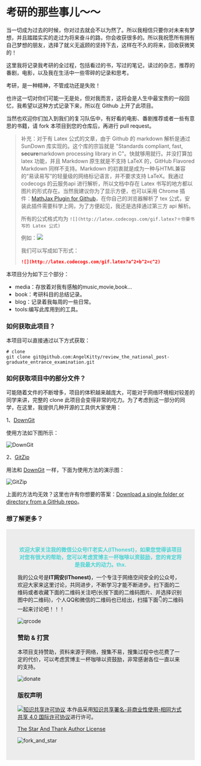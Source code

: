 # 考研的那些事儿～～

当一切成为过去的时候，你对过去就会不以为然了。所以我相信只要你对未来有梦想，并且踏踏实实的走过为将来奋斗的路，你会收获很多的。所以我祝愿所有拥有自己梦想的朋友，选择了就义无返顾的坚持下去，这样在不久的将来，回收获微笑的！

这里我将记录我考研的全过程，包括看过的书，写过的笔记，读过的杂志，推荐的番剧，电影，以及我在生活中一些零碎的记录和思考。

考研，是一种精神，不管成功还是失败！

也许这一切对你们可能一无是处，但对我而言，这将会是人生中最宝贵的一段回忆，我希望以这种方式记录下来，所以在 Github 上开了此项目。

当然也欢迎你们加入到我们的复习队伍中，有好看的电影、番剧推荐或者一些有意思的书籍，请 fork 本项目到您的仓库后，再进行 pull request。

> 补充：对于有 Latex 公式的文章，由于 Github 的 markdown 解析是通过 SunDown 库实现的。这个库的宗旨就是 "Standards compliant, fast, **secure**markdown processing library in C"。快就够用就行。并没打算加 latex 功能，并且 Markdown 原生就是不支持 LaTeX 的，GitHub Flavored Markdown 同样不支持。Markdown 的初衷就是成为一种与HTML兼容的“易读易写”的轻量级的网络标记语言，并不要求支持 LaTeX。我通过 codecogs 的云服务api 进行解析，所以文档中存在 Latex 书写的地方都以图片的形式存在。当然我建议你为了显示方便，也可以采用 Chrome 插件：[MathJax Plugin for Github](https://chrome.google.com/webstore/detail/mathjax-plugin-for-github/ioemnmodlmafdkllaclgeombjnmnbima)，在你自己的浏览器解析了 tex 公式，安装此插件需要科学上网，为了方便起见，我还是选择通过第三方 api 解析。
>
> 所有的公式格式均为 `![](http://latex.codecogs.com/gif.latex?＋你要书写的 Latex 公式)`
>
> 例如：![](http://latex.codecogs.com/gif.latex?a^2+b^2=c^2)
>
> 我们可以写成如下形式：
>
> ```markdown
> ![](http://latex.codecogs.com/gif.latex?a^2+b^2=c^2)
> ```

本项目分为如下三个部分：

- media：存放着对我有感触的music,movie,book...
- book：考研科目的总结记录。
- blog：记录着我每周的一些日常。
- tools:编写此库用到的工具。

### 如何获取此项目？

本项目可以直接通过以下方式获取：

```shell
# clone
git clone git@github.com:AngelKitty/review_the_national_post-graduate_entrance_examination.git
```

### 如何获取项目中的部分文件？

可能随着文件的不断增多，项目的体积越来越庞大，可能对于网络环境相对较差的同学来讲，完整的 clone 此项目会变得非常的吃力。为了考虑到这一部分的同学，在这里，我提供几种开源的工具供大家使用：

1、[DownGit](http://minhaskamal.github.io/DownGit)

使用方法如下图所示：

![DownGit](./figure/DownGit.gif)

2、[GitZip](http://kinolien.github.io/gitzip/)

用法和 [DownGit](http://minhaskamal.github.io/DownGit) 一样，下面为使用方法的演示图：

![GitZip](./figure/GitZip.jpg)

上面的方法均无效？这里也许有你想要的答案：[Download a single folder or directory from a GitHub repo](https://stackoverflow.com/questions/7106012/download-a-single-folder-or-directory-from-a-github-repo)。

### 想了解更多？

<div id="mySponsorBox" style="padding: 30px; background: #ececec">
        <p style="color: #4bd3d3; font-weight: bold; text-align: center">欢迎大家关注我的微信公众号IT老实人(IThonest)，如果您觉得该项目对您有很大的帮助，您可以考虑赏博主一杯咖啡以资鼓励，您的肯定将是我最大的动力。thx. </p>

我的公众号是**IT网安(IThonest)**，一个专注于网络空间安全的公众号，欢迎大家来这里讨论，共同进步，不断学习才能不断进步。扫下面的二维码或者收藏下面的二维码关注吧(长按下面的二维码图片、并选择识别图中的二维码)，个人QQ和微信的二维码也已给出，扫描下面👇的二维码一起来讨论吧！！！

![qrcode](./figure/chat.png)

### 赞助 & 打赏

本项目支持赞助，资料来源于网络，搜集不易，搜集过程中也花费了一定的代价，可以考虑赏博主一杯咖啡以资鼓励，非常感谢各位一直以来的支持。

![donate](./figure/donate.png)

### 版权声明

[![知识共享许可协议](https://camo.githubusercontent.com/6887feb0136db5156c4f4146e3dd2681d06d9c75/68747470733a2f2f692e6372656174697665636f6d6d6f6e732e6f72672f6c2f62792d6e632d73612f342e302f38387833312e706e67)](http://creativecommons.org/licenses/by-nc-sa/4.0/)
本作品采用[知识共享署名-非商业性使用-相同方式共享 4.0 国际许可协议](http://creativecommons.org/licenses/by-nc-sa/4.0/)进行许可。

[The Star And Thank Author License](https://github.com/zTrix/sata-license)

![fork_and_star](./figure/fork_and_star.png)
